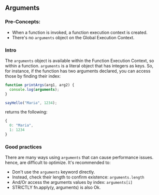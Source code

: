 ## Arguments

### Pre-Concepts:

- When a function is invoked, a function execution context is created.
- There's no `arguments` object on the Global Execution Context.

### Intro

The `arguments` object is available within the Function Execution Context, so within a function. `arguments` is a literal object that has integers as keys. So, for instance, if the function has two arguments declared, you can access those by finding their index:

```js
function printArgs(arg1, arg2) {
  console.log(arguments);
}

sayHello("Maria", 1234);
```

returns the following:

```js
{
  0: "Maria",
  1: 1234
}
```

### Good practices

There are many ways using `arguments` that can cause performance issues. hence, are difficult to optimize. It's recommended to:

- Don't use the `arguments` keyword directly.
- Instead, check their length to confirm existence: `arguments.length`
- And/Or access the arguments values by index: `arguments[i]`
- STRICTLY fn.apply(y, arguments) is also Ok.
